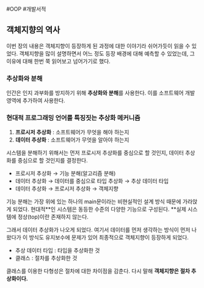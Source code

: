 #OOP #개발서적 

## 객체지향의 역사
이번 장의 내용은 객체지향이 등장하게 된 과정에 대한 이야기라 쉬어가듯이 읽을 수 있었다. 객체지향을 많이 설명하면서 어느 정도 등장 배경에 대해 예측할 수 있었는데, 그 이유에 대해 한번 쭉 읽어보고 넘어가기로 했다.

### 추상화와 분해
인간은 인지 과부화를 방지하기 위해 **추상화와 분해**를 사용한다. 이를 소프트웨어 개발 영역에 추가하여 사용한다.

### 현대적 프로그래밍 언어를 특징짓는 추상화 메커니즘
1. **프로시저 추상화** : 소프트웨어가 무엇을 해야 하는지
2. **데이터 추상화** : 소프트웨어가 무엇을 알아야 하는지

시스템을 분해하기 위해서는 먼저 프로시저 추상화를 중심으로 할 것인지, 데이터 추상화를 중심으로 할 것인지를 결정한다.

+ 프로시저 추상화 → 기능 분해(알고리즘 분해)
+ 데이터 추상화 → 데이터를 중심으로 타입 추상화 → 추상 데이터 타입
+ 데이터 추상화 → 프로시저 추상화 → 객체지향

기능 분해는 가장 위에 있는 하나의 main문이라는 비현실적인 설계 방식 때문에 가라앉게 되었다. 현대적**인 시스템은 동등한 수준의 다양한 기능으로 구성된다. **실제 시스템에 정상(top)이란 존재하지 않는다.

그래서 데이터 추상화가 나오게 되었다. 여기서 데이터를 먼저 생각하는 방식이 먼저 나왔다가 이 방식도 유지보수에 문제가 있어 최종적으로 객체지향이 등장하게 되었다.

+ 추상 데이터 타입 : 타입을 추상화한 것
+ 클래스 : 절차를 추상화한 것

클래스를 이용한 다형성은 절차에 대한 차이점을 감춘다. 다시 말해 **객체지향은 절차 추상화이다.**
